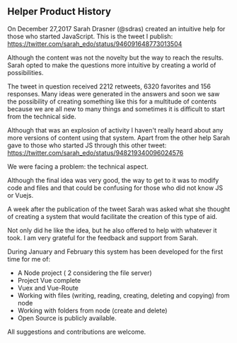 ##  Helper Product History

On December 27,2017 Sarah Drasner (@sdras) created an intuitive help for those who started JavaScript. This is the tweet I publish: https://twitter.com/sarah_edo/status/946091648773013504

Although the content was not the novelty but the way to reach the results. Sarah opted to make the questions more intuitive by creating a world of possibilities.

The tweet in question received 2212 retweets, 6320 favorites and 156 responses. Many ideas were generated in the answers and soon we saw the possibility of creating something like this for a multitude of contents because we are all new to many things and sometimes it is difficult to start from the technical side.

Although that was an explosion of activity I haven't really heard about any more versions of content using that system. Apart from the other help Sarah gave to those who started JS through this other tweet: https://twitter.com/sarah_edo/status/948219340096024576

We were facing a problem: the technical aspect.

Although the final idea was very good, the way to get to it was to modify code and files and that could be confusing for those who did not know JS or Vuejs.

A week after the publication of the tweet Sarah was asked what she thought of creating a system that would facilitate the creation of this type of aid.

Not only did he like the idea, but he also offered to help with whatever it took. I am very grateful for the feedback and support from Sarah.

During January and February this system has been developed for the first time for me of:

* A Node project ( 2 considering the file server)
* Project Vue complete
* Vuex and Vue-Route
* Working with files (writing, reading, creating, deleting and copying) from node
* Working with folders from node (create and delete)
* Open Source is publicly available.



All suggestions and contributions are welcome.